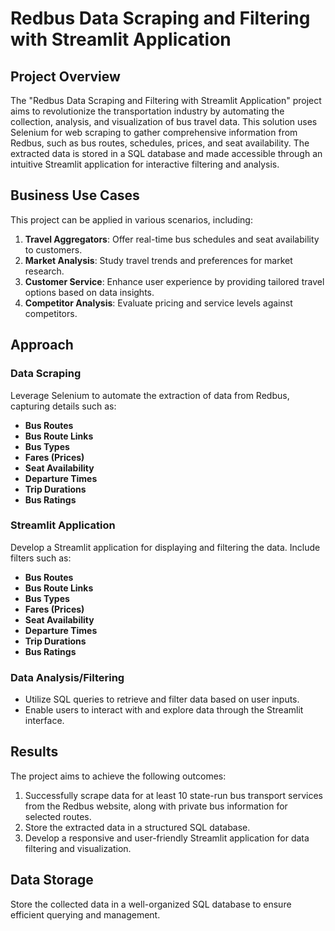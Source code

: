 # Redbus Data Scraping and Filtering with Streamlit Application

## Project Overview

The "Redbus Data Scraping and Filtering with Streamlit Application" project aims to revolutionize the transportation industry by automating the collection, analysis, and visualization of bus travel data. This solution uses Selenium for web scraping to gather comprehensive information from Redbus, such as bus routes, schedules, prices, and seat availability. The extracted data is stored in a SQL database and made accessible through an intuitive Streamlit application for interactive filtering and analysis.

## Business Use Cases

This project can be applied in various scenarios, including:

1. **Travel Aggregators**: Offer real-time bus schedules and seat availability to customers.
2. **Market Analysis**: Study travel trends and preferences for market research.
3. **Customer Service**: Enhance user experience by providing tailored travel options based on data insights.
4. **Competitor Analysis**: Evaluate pricing and service levels against competitors.

## Approach

### Data Scraping

Leverage Selenium to automate the extraction of data from Redbus, capturing details such as:
- **Bus Routes**
- **Bus Route Links**
- **Bus Types**
- **Fares (Prices)**
- **Seat Availability**
- **Departure Times**
- **Trip Durations**
- **Bus Ratings**

### Streamlit Application

Develop a Streamlit application for displaying and filtering the data. Include filters such as:
- **Bus Routes**
- **Bus Route Links**
- **Bus Types**
- **Fares (Prices)**
- **Seat Availability**
- **Departure Times**
- **Trip Durations**
- **Bus Ratings**

### Data Analysis/Filtering

- Utilize SQL queries to retrieve and filter data based on user inputs.
- Enable users to interact with and explore data through the Streamlit interface.

## Results

The project aims to achieve the following outcomes:

1. Successfully scrape data for at least 10 state-run bus transport services from the Redbus website, along with private bus information for selected routes.
2. Store the extracted data in a structured SQL database.
3. Develop a responsive and user-friendly Streamlit application for data filtering and visualization.

## Data Storage

Store the collected data in a well-organized SQL database to ensure efficient querying and management.

